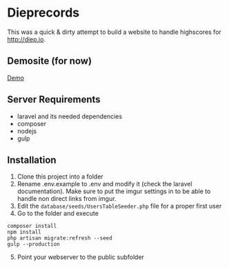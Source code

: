 # Dieprecords
This was a quick & dirty attempt to build a website to handle highscores for http://diep.io.


## Demosite (for now)
[Demo](https://dieprecords.moepl.eu/)

## Server Requirements
* laravel and its needed dependencies
* composer
* nodejs
* gulp

## Installation
1. Clone this project into a folder
2. Rename .env.example to .env and modify it (check the laravel documentation). Make sure to put the imgur settings in to be able to handle non direct links from imgur.
3. Edit the `database/seeds/UsersTableSeeder.php` file for a proper first user
4. Go to the folder and execute 
```
composer install
npm install
php artisan migrate:refresh --seed
gulp --production
```

5. Point your webserver to the public subfolder
